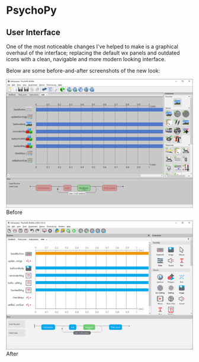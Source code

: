 # PsychoPy

## User Interface

One of the most noticeable changes I've helped to make is a graphical overhaul of the interface; replacing the default wx panels and outdated icons with a clean, navigable and more modern looking interface.

Below are some before-and-after screenshots of the new look:

![img](builder_classic.png)Before

![img](builder_new.png)After